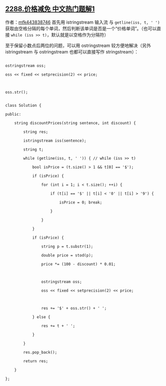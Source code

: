 ## [2288.价格减免 中文热门题解1](https://leetcode.cn/problems/apply-discount-to-prices/solutions/100000/c-by-mfk443838746-28qy)

作者：[mfk443838746](https://leetcode.cn/u/mfk443838746)
首先用 istringstream 输入流 与 `getline(iss, t, ' ')` 获取由空格分隔的每个单词，然后判断该单词是否是一个“价格单词”。（也可以直接 `while (iss >> t)`，默认就是以空格作为分隔符）

至于保留小数点后两位的问题，可以用 ostringstream 较方便地解决（另外 istringstream 与 ostringstream 也都可以直接写作 stringstream）：
```
ostringstream oss;
oss << fixed << setprecision(2) << price;

oss.str();
```

```
class Solution {
public:
    string discountPrices(string sentence, int discount) {
        string res;
        istringstream iss(sentence);
        string t;
        while (getline(iss, t, ' ')) { // while (iss >> t)
            bool isPrice = (t.size() > 1 && t[0] == '$');
            if (isPrice) {
                for (int i = 1; i < t.size(); ++i) {
                    if (t[i] == '$' || t[i] < '0' || t[i] > '9') {
                        isPrice = 0; break;
                    }
                }
            }
            if (isPrice) {
                string p = t.substr(1);
                double price = stod(p);
                price *= (100 - discount) * 0.01;
                
                ostringstream oss;
                oss << fixed << setprecision(2) << price;
                
                res += '$' + oss.str() + ' ';
            } else {
                res += t + ' ';
            }
        }
        res.pop_back();
        return res;
    }
};
```
